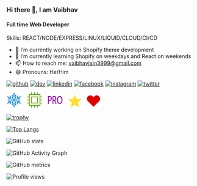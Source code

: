 ### Hi there 👋, I am Vaibhav
#### Full time Web Developer

Skills: REACT/NODE/EXPRESS/LINUX/LIQUID/CLOUD/CI/CD

- 🔭 I’m currently working on Shopify theme development 
- 🌱 I’m currently learning Shopify on weekdays and React on weekends 
- 📫 How to reach me: vaibhavjain3999@gmail.com 
- 😄 Pronouns: He/Him 


[<img src='https://cdn.jsdelivr.net/npm/simple-icons@3.0.1/icons/github.svg' alt='github' height='40'>](https://github.com/white-hat-vaibhs)  [<img src='https://cdn.jsdelivr.net/npm/simple-icons@3.0.1/icons/hashnode.svg' alt='dev' height='40'>](vaibhav3999)  [<img src='https://cdn.jsdelivr.net/npm/simple-icons@3.0.1/icons/linkedin.svg' alt='linkedin' height='40'>](https://www.linkedin.com/in/vaibhav-jain-soni/)  [<img src='https://cdn.jsdelivr.net/npm/simple-icons@3.0.1/icons/facebook.svg' alt='facebook' height='40'>](https://www.facebook.com/vaibhav.soni.3133)  [<img src='https://cdn.jsdelivr.net/npm/simple-icons@3.0.1/icons/instagram.svg' alt='instagram' height='40'>](https://www.instagram.com/vaibhav.jain._/)  [<img src='https://cdn.jsdelivr.net/npm/simple-icons@3.0.1/icons/twitter.svg' alt='twitter' height='40'>](https://twitter.com/vaibhavjain3999)  

<a href='https://archiveprogram.github.com/'><img src='https://raw.githubusercontent.com/acervenky/animated-github-badges/master/assets/acbadge.gif' width='40' height='40'></a> <a href='https://docs.github.com/en/developers'><img src='https://raw.githubusercontent.com/acervenky/animated-github-badges/master/assets/devbadge.gif' width='40' height='40'></a> <a href='https://github.com/pricing'><img src='https://raw.githubusercontent.com/acervenky/animated-github-badges/master/assets/pro.gif' width='40' height='40'></a> <a href='https://stars.github.com/'><img src='https://raw.githubusercontent.com/acervenky/animated-github-badges/master/assets/starbadge.gif' width='35' height='35'></a> <a href='https://docs.github.com/en/github/supporting-the-open-source-community-with-github-sponsors'><img src='https://raw.githubusercontent.com/acervenky/animated-github-badges/master/assets/sponsorbadge.gif' width='35' height='35'></a> 

[![trophy](https://github-profile-trophy.vercel.app/?username=white-hat-vaibhs)](https://github.com/ryo-ma/github-profile-trophy)

[![Top Langs](https://github-readme-stats.vercel.app/api/top-langs/?username=white-hat-vaibhs)](https://github.com/anuraghazra/github-readme-stats)

![GitHub stats](https://github-readme-stats.vercel.app/api?username=white-hat-vaibhs&show_icons=true&count_private=true)  

![GitHub Activity Graph](https://activity-graph.herokuapp.com/graph?username=white-hat-vaibhs)  

![GitHub metrics](https://metrics.lecoq.io/white-hat-vaibhs)  

![Profile views](https://gpvc.arturio.dev/white-hat-vaibhs)  

